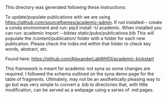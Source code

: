 This directory was generated following these instructions:

To update/populate publications with we are using https://github.com/sourcethemes/academic-admin.
If not installed-- create a conda environment and run: pip3 install -U academic. When installed you can run: academic import --bibtex static/pubs/publications.bib
This will populate the /content/publication/ folder with a folder for each new publication. Please check the index.md within that folder to check key words, abstract, etc.

Found here: https://github.com/AlexanderLabWHOI/academic-kickstart

This framework is meant for academic not syna so some changes are required. I followed the schema outlined on the syna demo page for the table of fragments. Ultimately, may not be an aesthetically pleasing way to go but was very simple to convert a .bib to directories that, with little modification, can be served as a webpage using a series of .md pages.